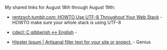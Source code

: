 <!--
.. title: Links for August 18th through August 19th
.. date: 2011/08/22 11:46
.. slug: links-for-august-18th-through-august-19th
.. link:
.. description:
.. tags: links, c, c-declarations, cdecl, declaration, encoding, filler, hipster, loremipsum, pinboard-links, programming, unicode, utf-8, web
-->


My shared links for August 18th through August 19th:






  * [rentzsch.tumblr.com: HOWTO Use UTF-8 Throughout Your Web Stack](http://rentzsch.tumblr.com/post/9133498042/howto-use-utf-8-throughout-your-web-stack) - HOWTO make sure your whole stack is using UTF-8


  * [cdecl: C gibberish ↔ English](http://cdecl.org/) - 


  * [Hipster Ipsum | Artisanal filler text for your site or project.](http://hipsteripsum.me/) - Genius



